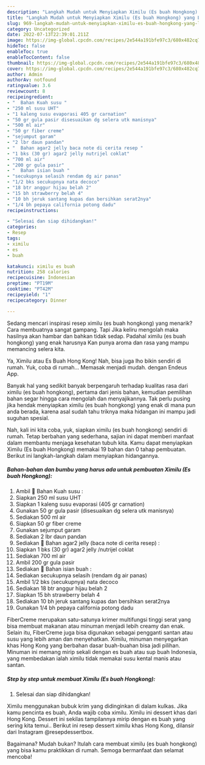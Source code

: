 ```yaml
---
description: "Langkah Mudah untuk Menyiapkan Ximilu (Es buah Hongkong) yang Lezat Sekali, Buat Buka Puasa Enak"
title: "Langkah Mudah untuk Menyiapkan Ximilu (Es buah Hongkong) yang Lezat Sekali, Buat Buka Puasa Enak"
slug: 969-langkah-mudah-untuk-menyiapkan-ximilu-es-buah-hongkong-yang-lezat-sekali-buat-buka-puasa-enak
category: Uncategorized
date: 2022-07-13T22:39:01.211Z
image: https://img-global.cpcdn.com/recipes/2e544a191bfe97c3/680x482cq70/ximilu-es-buah-hongkong-foto-resep-utama.jpg
hideToc: false
enableToc: true
enableTocContent: false
thumbnail: https://img-global.cpcdn.com/recipes/2e544a191bfe97c3/680x482cq70/ximilu-es-buah-hongkong-foto-resep-utama.jpg
cover: https://img-global.cpcdn.com/recipes/2e544a191bfe97c3/680x482cq70/ximilu-es-buah-hongkong-foto-resep-utama.jpg
author: Admin
authorAv: notfound
ratingvalue: 3.6
reviewcount: 8
recipeingredient:
- "  Bahan Kuah susu "
- "250 ml susu UHT"
- "1 kaleng susu evaporasi 405 gr carnation"
- "50 gr gula pasir disesuaikan dg selera utk manisnya"
- "500 ml air"
- "50 gr fiber creme"
- "sejumput garam"
- "2 lbr daun pandan"
- "  Bahan agar2 jelly baca note di cerita resep "
- "1 bks (30 gr) agar2 jelly nutrijel coklat"
- "700 ml air"
- "200 gr gula pasir"
- "  Bahan isian buah "
- "secukupnya selasih rendam dg air panas"
- "1/2 bks secukupnya nata decoco"
- "18 btr anggur hijau belah 2"
- "15 bh strawberry belah 4"
- "10 bh jeruk santang kupas dan bersihkan serat2nya"
- "1/4 bh pepaya california potong dadu"
recipeinstructions:

- "Selesai dan siap dihidangkan!"
categories:
- Resep
tags:
- ximilu
- es
- buah

katakunci: ximilu es buah 
nutrition: 258 calories
recipecuisine: Indonesian
preptime: "PT19M"
cooktime: "PT42M"
recipeyield: "1"
recipecategory: Dinner

---
```



Sedang mencari inspirasi resep ximilu (es buah hongkong) yang menarik? Cara membuatnya sangat gampang. Tapi Jika keliru mengolah maka hasilnya akan hambar dan bahkan tidak sedap. Padahal ximilu (es buah hongkong) yang enak harusnya Kan punya aroma dan rasa yang mampu memancing selera kita.


Ya, Ximilu atau Es Buah Hong Kong! Nah, bisa juga lho bikin sendiri di rumah. Yuk, coba di rumah… Memasak menjadi mudah. dengan Endeus App.

Banyak hal yang sedikit banyak berpengaruh terhadap kualitas rasa dari ximilu (es buah hongkong), pertama dari jenis bahan, kemudian pemilihan bahan segar hingga cara mengolah dan menyajikannya. Tak perlu pusing jika hendak menyiapkan ximilu (es buah hongkong) yang enak di mana pun anda berada, karena asal sudah tahu triknya maka hidangan ini mampu jadi suguhan spesial.


Nah, kali ini kita coba, yuk, siapkan ximilu (es buah hongkong) sendiri di rumah. Tetap berbahan yang sederhana, sajian ini dapat memberi manfaat dalam membantu menjaga kesehatan tubuh kita. Kamu dapat menyiapkan Ximilu (Es buah Hongkong) memakai 19 bahan dan 0 tahap pembuatan. Berikut ini langkah-langkah dalam menyiapkan hidangannya.

<!--inarticleads1-->

##### Bahan-bahan dan bumbu yang harus ada untuk pembuatan Ximilu (Es buah Hongkong):

1. Ambil  🍒 Bahan Kuah susu :
1. Siapkan 250 ml susu UHT
1. Siapkan 1 kaleng susu evaporasi (405 gr carnation)
1. Gunakan 50 gr gula pasir (disesuaikan dg selera utk manisnya)
1. Sediakan 500 ml air
1. Siapkan 50 gr fiber creme
1. Gunakan sejumput garam
1. Sediakan 2 lbr daun pandan
1. Sediakan  🍒 Bahan agar2 jelly (baca note di cerita resep) :
1. Siapkan 1 bks (30 gr) agar2 jelly /nutrijel coklat
1. Sediakan 700 ml air
1. Ambil 200 gr gula pasir
1. Sediakan  🍒 Bahan isian buah :
1. Sediakan secukupnya selasih (rendam dg air panas)
1. Ambil 1/2 bks (secukupnya) nata decoco
1. Sediakan 18 btr anggur hijau belah 2
1. Siapkan 15 bh strawberry belah 4
1. Sediakan 10 bh jeruk santang kupas dan bersihkan serat2nya
1. Gunakan 1/4 bh pepaya california potong dadu


FiberCreme merupakan satu-satunya krimer multifungsi tinggi serat yang bisa membuat makanan atau minuman menjadi lebih creamy dan enak. Selain itu, FiberCreme juga bisa digunakan sebagai pengganti santan atau susu yang lebih aman dan menyehatkan. Ximilu, minuman menyegarkan khas Hong Kong yang berbahan dasar buah-buahan bisa jadi pilihan. Minuman ini memang mirip sekali dengan es buah atau sup buah Indonesia, yang membedakan ialah ximilu tidak memakai susu kental manis atau santan. 

<!--inarticleads2-->

##### Step by step untuk membuat Ximilu (Es buah Hongkong):


1. Selesai dan siap dihidangkan!

Ximilu menggunakan bubuk krim yang didinginkan di dalam kulkas. Jika kamu pencinta es buah, Anda wajib coba ximilu. Ximilu ini dessert khas dari Hong Kong. Dessert ini sekilas tampilannya mirip dengan es buah yang sering kita temui.. Berikut ini resep dessert ximilu khas Hong Kong, dilansir dari Instagram @resepdessertbox. 

Bagaimana? Mudah bukan? Itulah cara membuat ximilu (es buah hongkong) yang bisa kamu praktikkan di rumah. Semoga bermanfaat dan selamat mencoba!
